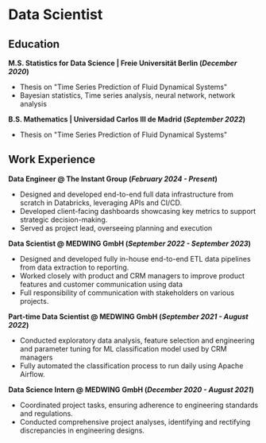 # Data Scientist

## Education
**M.S. Statistics for Data Science | Freie Universität Berlin (_December 2020_)**

- Thesis on "Time Series Prediction of Fluid Dynamical Systems"
- Bayesian statistics, Time series analysis, neural network, network analysis

**B.S. Mathematics | Universidad Carlos III de Madrid (_September 2022_)**

- Thesis on "Time Series Prediction of Fluid Dynamical Systems"

## Work Experience
**Data Engineer @ The Instant Group (_February 2024 - Present_)**

- Designed and developed end-to-end full data infrastructure from scratch in Databricks, leveraging APIs and CI/CD.
- Developed client-facing dashboards showcasing key metrics to support strategic decision-making.
- Served as project lead, overseeing planning and execution

**Data Scientist @ MEDWING GmbH (_September 2022 - September 2023_)**

- Designed and developed fully in-house end-to-end ETL data pipelines from data extraction to reporting.
- Worked closely with product and CRM managers to improve product features and customer communication using data
- Full responsibility of communication with stakeholders on various projects.

**Part-time Data Scientist @ MEDWING GmbH (_September 2021 - August 2022_)**

- Conducted exploratory data analysis, feature selection and engineering and parameter tuning for ML classification model used by CRM managers
- Fully automated the classification process to run daily using Apache Airflow.

**Data Science Intern @ MEDWING GmbH (_December 2020 - August 2021_)**

- Coordinated project tasks, ensuring adherence to engineering standards and regulations.
- Conducted comprehensive project analyses, identifying and rectifying discrepancies in engineering designs.
